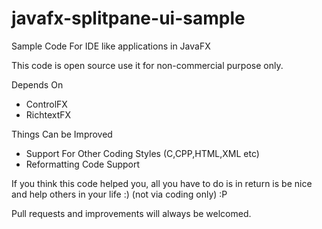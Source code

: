 # javafx-splitpane-ui-sample
Sample Code For IDE like applications in JavaFX

This code is open source use it for non-commercial purpose only.

Depends On 
* ControlFX
* RichtextFX


Things Can be Improved
* Support For Other Coding Styles (C,CPP,HTML,XML etc)
* Reformatting Code Support

If you think this code helped you, all you have to do is in return is be nice and help others in your life :) (not via coding only) :P

Pull requests and improvements will always be welcomed.
